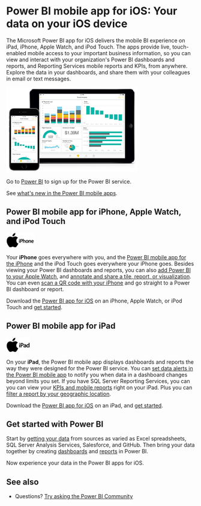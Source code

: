 <properties 
   pageTitle="Power BI mobile app for iOS: Your data on your iOS device"
   description="View and engage with your Power BI dashboards and reports, and Reporting Services mobile reports and KPIs, on your iPad, iPhone, Apple Watch, and iPod Touch."
   services="powerbi" 
   documentationCenter="" 
   authors="maggiesMSFT" 
   manager="erikre" 
   backup=""
   editor=""
   tags=""
   qualityFocus="no"
   qualityDate=""/>
 
<tags
   ms.service="powerbi"
   ms.devlang="NA"
   ms.topic="article"
   ms.tgt_pltfrm="NA"
   ms.workload="powerbi"
   ms.date="01/19/2017"
   ms.author="maggies"/>

# Power BI mobile app for iOS: Your data on your iOS device

The Microsoft Power BI app for iOS delivers the mobile BI experience on iPad, iPhone, Apple Watch, and iPod Touch. The apps provide live, touch-enabled mobile access to your important business information, so you can view and interact with your organization's Power BI dashboards and reports, and Reporting Services mobile reports and KPIs, from anywhere. Explore the data in your dashboards, and share them with your colleagues in email or text messages.

![](media/powerbi-mobile-ipad-iphone-apps/PBI_iPad_iPhoneDevices.png)

Go to [Power BI](http://go.microsoft.com/fwlink/?LinkID=513879) to sign up for the Power BI service.

See [what's new in the Power BI mobile apps](powerbi-mobile-whats-new-in-the-mobile-apps.md).

## Power BI mobile app for iPhone, Apple Watch, and iPod Touch

![](media/powerbi-mobile-ipad-iphone-apps/iphone-logo-40-px.png)
 
Your **iPhone** goes everywhere with you, and the [Power BI mobile app for the iPhone](powerbi-mobile-ipad-app-get-started.md) and the iPod Touch goes everywhere your iPhone goes. Besides viewing your Power BI dashboards and reports, you can also [add Power BI to your Apple Watch](powerbi-mobile-apple-watch.md), and [annotate and share a tile, report, or visualization](powerbi-mobile-annotate-and-share-a-tile-from-the-iphone-app.md). You can even [scan a QR code with your iPhone](powerbi-mobile-qr-code-for-tile.md) and go straight to a Power BI dashboard or report.

Download the [Power BI app for iOS](http://go.microsoft.com/fwlink/?LinkId=522062) on an iPhone, Apple Watch, or iPod Touch and [get started](powerbi-mobile-iphone-app-get-started.md).

## Power BI mobile app for iPad

![](media/powerbi-mobile-ipad-iphone-apps/ipad-logo-40-px.png)
 
On your **iPad**, the Power BI mobile app displays dashboards and reports the way they were designed for the Power BI service. You can [set data alerts in the Power BI mobile app](powerbi-mobile-set-data-alerts-in-the-iphone-app.md) to notify you when data in a dashboard changes beyond limits you set. If you have SQL Server Reporting Services, you can you can view your [KPIs and mobile reports](powerbi-mobile-ipad-kpis-mobile-reportss.md) right on your iPad. Plus you can [filter a report by your geographic location](powerbi-mobile-geofiltering.md).  

Download the [Power BI app for iOS](http://go.microsoft.com/fwlink/?LinkId=522062) on an iPad, and [get started](powerbi-mobile-ipad-app-get-started.md).

## Get started with Power BI

Start by [getting your data](powerbi-service-get-data.md) from sources as varied as Excel spreadsheets, SQL Server Analysis Services, Salesforce, and GitHub. Then bring your data together by creating [dashboards](powerbi-service-dashboards.md) and [reports](powerbi-service-reports.md) in Power BI.

Now experience your data in the Power BI apps for iOS.

## See also

- Questions? [Try asking the Power BI Community](http://community.powerbi.com/)
